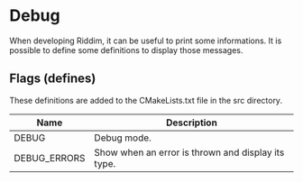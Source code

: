 # Debug
When developing Riddim, it can be useful to print some informations.
It is possible to define some definitions to display those messages.

## Flags (defines)
These definitions are added to the CMakeLists.txt file in the src directory.

| Name | Description |
| ---- | ----------- |
| DEBUG | Debug mode. |
| DEBUG_ERRORS | Show when an error is thrown and display its type. |
